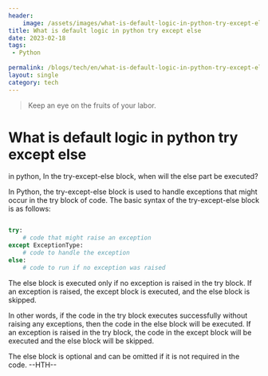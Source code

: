 ```yaml
---
header:
    image: /assets/images/what-is-default-logic-in-python-try-except-else.jpg
title: What is default logic in python try except else
date: 2023-02-18
tags:
 - Python
 
permalink: /blogs/tech/en/what-is-default-logic-in-python-try-except-else
layout: single
category: tech
---
```


> Keep an eye on the fruits of your labor.

# What is default logic in python try except else
in python, In the try-except-else block, when will the else part be executed?

In Python, the try-except-else block is used to handle exceptions that might occur in the try block of code. The basic syntax of the try-except-else block is as follows:

```python

try:
    # code that might raise an exception
except ExceptionType:
    # code to handle the exception
else:
    # code to run if no exception was raised
```
The else block is executed only if no exception is raised in the try block. If an exception is raised, the except block is executed, and the else block is skipped.

In other words, if the code in the try block executes successfully without raising any exceptions, then the code in the else block will be executed. If an exception is raised in the try block, the code in the except block will be executed and the else block will be skipped.

The else block is optional and can be omitted if it is not required in the code.
--HTH--



